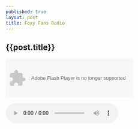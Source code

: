```yaml
---
published: true
layout: post
title: Foxy Fans Radio
---
```



## {{post.title}}

         
          
<object classid="clsid:D27CDB6E-AE6D-11cf-96B8-444553540000" width="340" height="105" bgcolor="#FFFFFF">
<param name="movie" value="http://tunevia.com/muses.swf"></param>
<param name="flashvars" value="url=http://76.73.47.90:8040/;⟨=auto&amp;codec=mp3&amp;volume=65&amp;introurl=&amp;autoplay=true&amp;tracking=false&amp;jsevents=false&amp;buffering=5&amp;skin=http://tunevia.com/radio/ffmp3-blueberry.xml&amp;title=Hardcore Gamers Radio&amp;welcome=WELCOME%20TO..."></param>
<param name="wmode" value="window"></param>
<param name="allowscriptaccess" value="always"></param>
<param name="bgcolor" value="#FFFFFF"></param>
<param name="scale" value="noscale"></param>
<embed src="http://tunevia.com/muses.swf" flashvars="url=http://76.73.47.90:8040/;⟨=auto&amp;codec=mp3&amp;volume=65&amp;introurl=&amp;autoplay=true&amp;tracking=false&amp;jsevents=false&amp;buffering=5&amp;skin=http://tunevia.com/radio/ffmp3-blueberry.xml&amp;title=Hardcore Gamers Radio&amp;welcome=WELCOME%20TO..." width="340" scale="noscale" height="105" wmode="window" bgcolor="#FFFFFF" allowscriptaccess="always" type="application/x-shockwave-flash">
</embed>
</object>

<audio controls src="http://tuner.hit104.com/;"><audio>
 	



